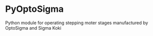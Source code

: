 # PyOptoSigma
Python module for operating stepping moter stages manufactured by OptoSigma and Sigma Koki
